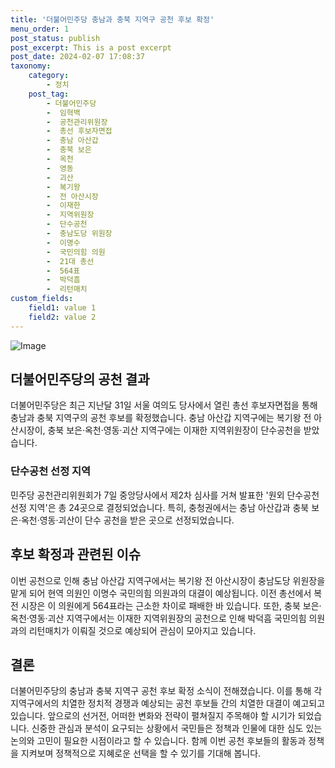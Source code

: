 ```yaml
---
title: '더불어민주당 충남과 충북 지역구 공천 후보 확정'
menu_order: 1
post_status: publish
post_excerpt: This is a post excerpt
post_date: 2024-02-07 17:08:37
taxonomy:
    category:
        - 정치
    post_tag:
        - 더불어민주당
        -  임혁백
        -  공천관리위원장
        -  총선 후보자면접
        -  충남 아산갑
        -  충북 보은
        -  옥천
        -  영동
        -  괴산
        -  복기왕
        -  전 아산시장
        -  이재한
        -  지역위원장
        -  단수공천
        -  충남도당 위원장
        -  이명수
        -  국민의힘 의원
        -  21대 총선
        -  564표
        -  박덕흠
        -  리턴매치
custom_fields:
    field1: value 1
    field2: value 2
---
```


![Image](https://imgnews.pstatic.net/image/656/2024/02/07/0000079081_001_20240207110901543.jpg?type=w647)


## 더불어민주당의 공천 결과
더불어민주당은 최근 지난달 31일 서울 여의도 당사에서 열린 총선 후보자면접을 통해 충남과 충북 지역구의 공천 후보를 확정했습니다. 충남 아산갑 지역구에는 복기왕 전 아산시장이, 충북 보은·옥천·영동·괴산 지역구에는 이재한 지역위원장이 단수공천을 받았습니다.

### 단수공천 선정 지역
민주당 공천관리위원회가 7일 중앙당사에서 제2차 심사를 거쳐 발표한 '원외 단수공천 선정 지역'은 총 24곳으로 결정되었습니다. 특히, 충청권에서는 충남 아산갑과 충북 보은·옥천·영동·괴산이 단수 공천을 받은 곳으로 선정되었습니다.

## 후보 확정과 관련된 이슈
이번 공천으로 인해 충남 아산갑 지역구에서는 복기왕 전 아산시장이 충남도당 위원장을 맡게 되어 현역 의원인 이명수 국민의힘 의원과의 대결이 예상됩니다. 이전 총선에서 복 전 시장은 이 의원에게 564표라는 근소한 차이로 패배한 바 있습니다. 또한, 충북 보은·옥천·영동·괴산 지역구에서는 이재한 지역위원장의 공천으로 인해 박덕흠 국민의힘 의원과의 리턴매치가 이뤄질 것으로 예상되어 관심이 모아지고 있습니다.

## 결론
더불어민주당의 충남과 충북 지역구 공천 후보 확정 소식이 전해졌습니다. 이를 통해 각 지역구에서의 치열한 정치적 경쟁과 예상되는 공천 후보들 간의 치열한 대결이 예고되고 있습니다. 앞으로의 선거전, 어떠한 변화와 전략이 펼쳐질지 주목해야 할 시기가 되었습니다. 신중한 관심과 분석이 요구되는 상황에서 국민들은 정책과 인물에 대한 심도 있는 논의와 고민이 필요한 시점이라고 할 수 있습니다. 함께 이번 공천 후보들의 활동과 정책을 지켜보며 정책적으로 지혜로운 선택을 할 수 있기를 기대해 봅니다.
